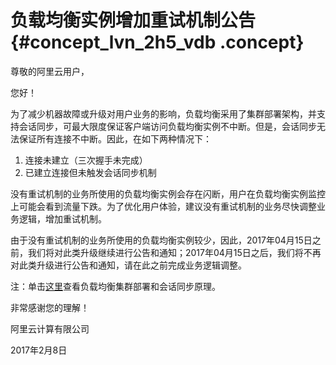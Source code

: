 # 负载均衡实例增加重试机制公告 {#concept_lvn_2h5_vdb .concept}

尊敬的阿里云用户，

您好！

为了减少机器故障或升级对用户业务的影响，负载均衡采用了集群部署架构，并支持会话同步，可最大限度保证客户端访问负载均衡实例不中断。但是，会话同步无法保证所有连接不中断。因此，在如下两种情况下：

1.  连接未建立（三次握手未完成）
2.  已建立连接但未触发会话同步机制

没有重试机制的业务所使用的负载均衡实例会存在闪断，用户在负载均衡实例监控上可能会看到流量下跌。为了优化用户体验，建议没有重试机制的业务尽快调整业务逻辑，增加重试机制。

由于没有重试机制的业务所使用的负载均衡实例较少，因此，2017年04月15日之前，我们将对此类升级继续进行公告和通知；2017年04月15日之后，我们将不再对此类升级进行公告和通知，请在此之前完成业务逻辑调整。

注：单击[这里](../cn.zh-CN/产品简介/基础架构.md#)查看负载均衡集群部署和会话同步原理。

非常感谢您的理解！

阿里云计算有限公司

2017年2月8日

